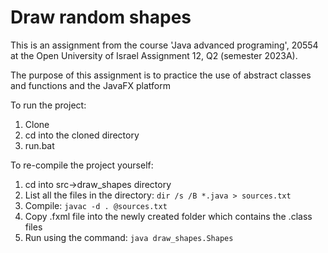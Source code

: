 # Draw random shapes
This is an assignment from the course 'Java advanced programing', 20554 at the Open University of Israel
Assignment 12, Q2 (semester 2023A).

The purpose of this assignment is to practice the use of abstract classes and functions and the JavaFX platform

To run the project:
1.   Clone
2.   cd into the cloned directory
3.   run.bat

To re-compile the project yourself:
1. cd into src->draw_shapes directory
2. List all the files in the directory: `dir /s /B *.java > sources.txt`
3. Compile: `javac -d . @sources.txt`
4. Copy .fxml file into the newly created folder which contains the .class files
5. Run using the command: `java draw_shapes.Shapes`
